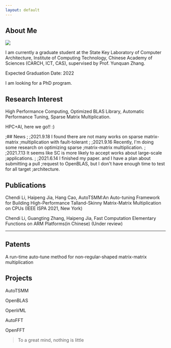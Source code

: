 ```yaml
---
layout: default
---
```


## About Me

<img class="profile-picture" src="sherlock.jpg">

I am currently a graduate student at the State Key Laboratory of Computer Architecture, Institute of Computing Technology, Chinese Academy of Sciences (CARCH, ICT, CAS), supervised by Prof. Yunquan Zhang.


Expected Graduation Date: 2022

I am looking for a PhD program.

## Research Interest

High Performance Computing, Optimized BLAS Library, Automatic Performance Tuning, Sparse Matrix Multiplication.

HPC+AI, here we go!! :)

;## News
;
;2021.9.18 I found there are not many works on sparse matrix-matrix ;multiplication with fault-tolerant
;
;2021.9.16 Recently, I'm doing some research on optimizing sparse ;matrix-matrix multiplication.
;
;2021.7.13 It seems like SC is more likely to accept works about large-scale ;applications.
;
;2021.6.14 I finished my paper. and I have a plan about submitting a pull ;request to OpenBLAS, but I don't have enough time to test for all target ;architecture.


## Publications

Chendi Li, Haipeng Jia, Hang Cao, AutoTSMM:An Auto-tuning Framework for Building High-Performance Talland-Skinny Matrix-Matrix Multiplication on CPUs (IEEE ISPA 2021, New York)

Chendi Li, Guangting Zhang, Haipeng Jia, Fast Computation Elementary Functions on ARM Platforms(in Chinese) (Under review)

---

## Patents

A run-time auto-tune method for non-regular-shaped matrix-matrix multiplication


## Projects

AutoTSMM

OpenBLAS

OpenVML

AutoFFT

OpenFFT

> To a great mind, nothing is little

